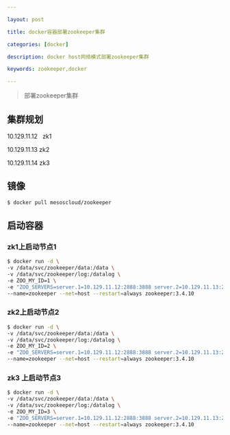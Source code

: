 ```yaml
---

layout: post

title: docker容器部署zookeeper集群

categories: [docker]

description: docker host网络模式部署zookeeper集群

keywords: zookeeper,docker

---
```



> 部署zookeeper集群

## 集群规划

10.129.11.12   zk1

10.129.11.13   zk2

10.129.11.14   zk3

## 镜像

```bash
$ docker pull mesoscloud/zookeeper
```
## 启动容器
### zk1上启动节点1
```bash
$ docker run -d \
-v /data/svc/zookeeper/data:/data \
-v /data/svc/zookeeper/log:/datalog \
-e ZOO_MY_ID=1 \
-e "ZOO_SERVERS=server.1=10.129.11.12:2888:3888 server.2=10.129.11.13:2888:3888 server.3=10.129.11.14:2888:3888" \
--name=zookeeper --net=host --restart=always zookeeper:3.4.10
```
### zk2上启动节点2
```bash
$ docker run -d \
-v /data/svc/zookeeper/data:/data \
-v /data/svc/zookeeper/log:/datalog \
-e ZOO_MY_ID=2 \
-e "ZOO_SERVERS=server.1=10.129.11.12:2888:3888 server.2=10.129.11.13:2888:3888 server.3=10.129.11.14:2888:3888" \
--name=zookeeper --net=host --restart=always zookeeper:3.4.10
```
### zk3 上启动节点3
```bash
$ docker run -d \
-v /data/svc/zookeeper/data:/data \
-v /data/svc/zookeeper/log:/datalog \
-e ZOO_MY_ID=3 \
-e "ZOO_SERVERS=server.1=10.129.11.12:2888:3888 server.2=10.129.11.13:2888:3888 server.3=10.129.11.14:2888:3888" \
--name=zookeeper --net=host --restart=always zookeeper:3.4.10
```
